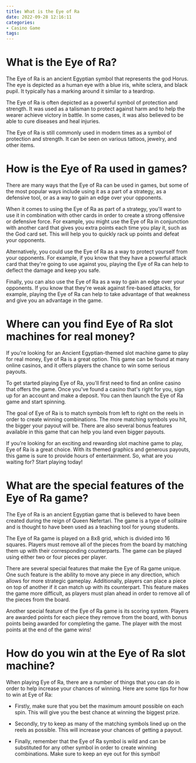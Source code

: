 ```yaml
---
title: What is the Eye of Ra
date: 2022-09-28 12:16:11
categories:
- Casino Game
tags:
---
```



# What is the Eye of Ra?

The Eye of Ra is an ancient Egyptian symbol that represents the god Horus. The eye is depicted as a human eye with a blue iris, white sclera, and black pupil. It typically has a marking around it similar to a teardrop.

The Eye of Ra is often depicted as a powerful symbol of protection and strength. It was used as a talisman to protect against harm and to help the wearer achieve victory in battle. In some cases, it was also believed to be able to cure diseases and heal injuries.

The Eye of Ra is still commonly used in modern times as a symbol of protection and strength. It can be seen on various tattoos, jewelry, and other items.

# How is the Eye of Ra used in games?

There are many ways that the Eye of Ra can be used in games, but some of the most popular ways include using it as a part of a strategy, as a defensive tool, or as a way to gain an edge over your opponents.

When it comes to using the Eye of Ra as part of a strategy, you'll want to use it in combination with other cards in order to create a strong offensive or defensive force. For example, you might use the Eye of Ra in conjunction with another card that gives you extra points each time you play it, such as the God card set. This will help you to quickly rack up points and defeat your opponents.

Alternatively, you could use the Eye of Ra as a way to protect yourself from your opponents. For example, if you know that they have a powerful attack card that they're going to use against you, playing the Eye of Ra can help to deflect the damage and keep you safe.

Finally, you can also use the Eye of Ra as a way to gain an edge over your opponents. If you know that they're weak against fire-based attacks, for example, playing the Eye of Ra can help to take advantage of that weakness and give you an advantage in the game.

# Where can you find Eye of Ra slot machines for real money?

If you're looking for an Ancient Egyptian-themed slot machine game to play for real money, Eye of Ra is a great option. This game can be found at many online casinos, and it offers players the chance to win some serious payouts.

To get started playing Eye of Ra, you'll first need to find an online casino that offers the game. Once you've found a casino that's right for you, sign up for an account and make a deposit. You can then launch the Eye of Ra game and start spinning.

The goal of Eye of Ra is to match symbols from left to right on the reels in order to create winning combinations. The more matching symbols you hit, the bigger your payout will be. There are also several bonus features available in this game that can help you land even bigger payouts.

If you're looking for an exciting and rewarding slot machine game to play, Eye of Ra is a great choice. With its themed graphics and generous payouts, this game is sure to provide hours of entertainment. So, what are you waiting for? Start playing today!

# What are the special features of the Eye of Ra game?

The Eye of Ra is an ancient Egyptian game that is believed to have been created during the reign of Queen Nefertari. The game is a type of solitaire and is thought to have been used as a teaching tool for young students.

The Eye of Ra game is played on a 8x8 grid, which is divided into 16 squares. Players must remove all of the pieces from the board by matching them up with their corresponding counterparts. The game can be played using either two or four pieces per player.

There are several special features that make the Eye of Ra game unique. One such feature is the ability to move any piece in any direction, which allows for more strategic gameplay. Additionally, players can place a piece on top of another if it can match up with its counterpart. This feature makes the game more difficult, as players must plan ahead in order to remove all of the pieces from the board.

Another special feature of the Eye of Ra game is its scoring system. Players are awarded points for each piece they remove from the board, with bonus points being awarded for completing the game. The player with the most points at the end of the game wins!

# How do you win at the Eye of Ra slot machine?

When playing Eye of Ra, there are a number of things that you can do in order to help increase your chances of winning. Here are some tips for how to win at Eye of Ra:

- Firstly, make sure that you bet the maximum amount possible on each spin. This will give you the best chance at winning the biggest prize.

- Secondly, try to keep as many of the matching symbols lined up on the reels as possible. This will increase your chances of getting a payout.

- Finally, remember that the Eye of Ra symbol is wild and can be substituted for any other symbol in order to create winning combinations. Make sure to keep an eye out for this symbol!